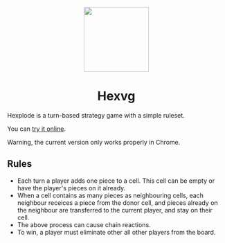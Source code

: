 <div align="center">
	<p>
	   <img src="https://owen.cafe/res/hexplode.svg" height="150">
	</p>
	<h1>Hexvg</h1>
</div>

Hexplode is a turn-based strategy game with a simple ruleset.

You can [try it online](https://owen.cafe/hex.svg).

<aside class="warning">
Warning, the current version only works properly in Chrome.
</aside>

## Rules

* Each turn a player adds one piece to a cell. This cell can be empty or have
  the player's pieces on it already.
* When a cell contains as many pieces as neighbouring cells, each neighbour
  receices a piece from the donor cell, and pieces already on the neighbour are
  transferred to the current player, and stay on their cell.
* The above process can cause chain reactions.
* To win, a player must eliminate other all other players from the board.
